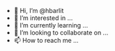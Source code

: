 - 👋 Hi, I’m @hbarlit
- 👀 I’m interested in ...
- 🌱 I’m currently learning ...
- 💞️ I’m looking to collaborate on ...
- 📫 How to reach me ...

<!---
hbarlit/hbarlit is a ✨ special ✨ repository because its `README.md` (this file) appears on your GitHub profile.
You can click the Preview link to take a look at your changes.
--->
